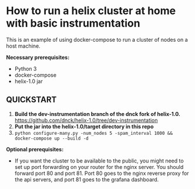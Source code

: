 # How to run a helix cluster at home with basic instrumentation
This is an example of using docker-compose to run a cluster of nodes on a host machine.

**Necessary prerequisites:**
* Python 3
* docker-compose
* helix-1.0 jar

## QUICKSTART
1. **Build the dev-instrumentation branch of the dnck fork of helix-1.0.**
https://github.com/dnck/helix-1.0/tree/dev-instrumentation
2. **Put the jar into the helix-1.0/target directory in this repo**
3. ```python configure-many.py -num_nodes 5 -spam_interval 1000 && docker-compose up --build -d```

**Optional prerequisites:**
* If you want the cluster to be available to the public, you might need to set up port forwarding on your router for the nginx server. You should forward port 80 and port 81. Port 80 goes to the nginx reverse proxy for the api servers, and port 81 goes to the grafana dashboard. 
